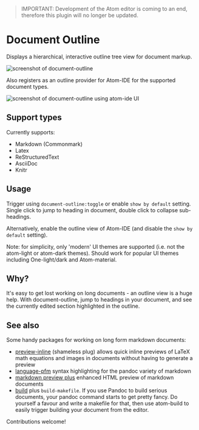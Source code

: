 > IMPORTANT: Development of the Atom editor is coming to an end, therefore this plugin will no longer be updated.

# Document Outline

Displays a hierarchical, interactive outline tree view for document markup.

![screenshot of document-outline](https://raw.githubusercontent.com/mangecoeur/document-outline/master/document-outline-screenshot.png)

Also registers as an outline provider for Atom-IDE for the supported document types.

![screenshot of document-outline using atom-ide UI](https://raw.githubusercontent.com/mangecoeur/document-outline/master/atom-ide-outline-screenshot.png)


## Support types

Currently supports:

- Markdown (Commonmark)
- Latex
- ReStructuredText
- AsciiDoc
- Knitr

## Usage

Trigger using `document-outline:toggle` or enable `show by default` setting. Single click to jump to heading in document, double click to collapse sub-headings.

Alternatively, enable the outline view of Atom-IDE (and disable the `show by default` setting).

Note: for simplicity, only 'modern' UI themes are supported (i.e. not the atom-light or atom-dark themes). Should work for popular UI themes including One-light/dark and Atom-material.


## Why?

It's easy to get lost working on long documents - an outline view is a huge help. With document-outline, jump to headings in your document, and see the currently edited section highlighted in the outline.

## See also

Some handy packages for working on long form markdown documents:

- [preview-inline](https://atom.io/packages/preview-inline) (shameless plug) allows quick inline previews of LaTeX math equations and images in documents without having to generate a preview
- [language-pfm](https://atom.io/packages/language-pfm) syntax highlighting for the pandoc variety of markdown
- [markdown preview plus](https://atom.io/packages/markdown-preview-plus) enhanced HTML preview of markdown documents
- [build](https://atom.io/packages/build) plus `build-makefile`. If you use Pandoc to build serious documents, your pandoc command starts to get pretty fancy. Do yourself a favour and write a makefile for that, then use atom-build to easily trigger building your document from the editor.


Contributions welcome!
